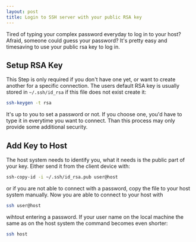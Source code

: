 ```yaml
---
layout: post
title: Login to SSH server with your public RSA key
---
```


Tired of typing your complex password everyday to log in to your host? 
Afraid, someone could guess your password? 
It's pretty easy and timesaving to use your public rsa key to log in.

## Setup RSA Key
This Step is only required if you don't have one yet, or want to create another for a specific connection. 
The users default RSA key is usually stored in `~/.ssh/id_rsa` if this file does not exist create it:
```bash
ssh-keygen -t rsa
```
It's up to you to set a password or not. If you choose one, you'd have to type it in everytime you want to connect.
Than this process may only provide some additional security.

## Add Key to Host
The host system needs to identify you, what it needs is the public part of your key. Either send it from the client device with:
```bash
ssh-copy-id -i ~/.ssh/id_rsa.pub user@host
```
or if you are not able to connect with a password, copy the file to your host system manually.
Now you are able to connect to your host with
```bash
ssh user@host
```
wihtout entering a password. If your user name on the local machine the same as on the host system the command becomes even shorter:
```bash
ssh host
```
